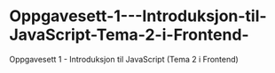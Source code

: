 # Oppgavesett-1---Introduksjon-til-JavaScript-Tema-2-i-Frontend-
Oppgavesett 1 - Introduksjon til JavaScript (Tema 2 i Frontend)
